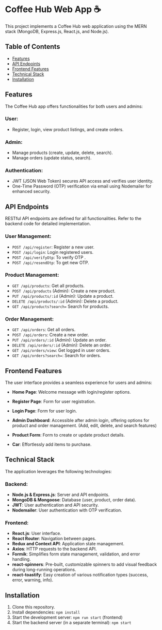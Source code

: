 # Coffee Hub Web App ☕️

This project implements a Coffee Hub web application using the MERN stack (MongoDB, Express.js, React.js, and Node.js).

## Table of Contents

- [Features](#features)
- [API Endpoints](#api-endpoints)
- [Frontend Features](#frontend-features)
- [Technical Stack](#technical-stack)
- [Installation](#installation)

## Features

The Coffee Hub app offers functionalities for both users and admins:

### User:

- Register, login, view product listings, and create orders.

### Admin:

- Manage products (create, update, delete, search).
- Manage orders (update status, search).

### Authentication:

- JWT (JSON Web Token) secures API access and verifies user identity.
- One-Time Password (OTP) verification via email using Nodemailer for enhanced security.

## API Endpoints

RESTful API endpoints are defined for all functionalities. Refer to the backend code for detailed implementation.

### User Management:

- `POST /api/register`: Register a new user.
- `POST /api/login`: Login registered users.
- `POST /api/verifyOtp`: To verify OTP .
- `POST /api/resendOtp`: To get new OTP.

### Product Management:

- `GET /api/products`: Get all products.
- `POST /api/products` (Admin): Create a new product.
- `PUT /api/products/:id` (Admin): Update a product.
- `DELETE /api/products/:id` (Admin): Delete a product.
- `GET /api/products?search=` Search for products.

### Order Management:

- `GET /api/orders`: Get all orders.
- `POST /api/orders`: Create a new order.
- `PUT /api/orders/:id` (Admin): Update an order.
- `DELETE /api/orders/:id` (Admin): Delete an order.
- `GET /api/orders/view`: Get logged in user orders.
- `GET /api/orders?search=`: Search for orders.

## Frontend Features

The user interface provides a seamless experience for users and admins:

- **Home Page**: Welcome message with login/register options.
- **Register Page**: Form for user registration.
- **Login Page**: Form for user login.
- **Admin Dashboard**: Accessible after admin login, offering options for product and order management. (Add, edit, delete, and search features)

- **Product Form**: Form to create or update product details.
- **Car**: Effortlessly add items to purchase.

## Technical Stack

The application leverages the following technologies:

### Backend:

- **Node.js & Express.js**: Server and API endpoints.
- **MongoDB & Mongoose**: Database (user, product, order data).
- **JWT**: User authentication and API security.
- **Nodemailer**: User authentication with OTP verification.

### Frontend:

- **React.js**: User interface.
- **React Router**: Navigation between pages.
- **Redux and Context API**: Application state management.
- **Axios**: HTTP requests to the backend API.
- **Formik**: Simplifies form state management, validation, and error handling.
- **react-spinners**: Pre-built, customizable spinners to add visual feedback during long-running operations.
- **react-toastify**: Easy creation of various notification types (success, error, warning, info).

## Installation

1. Clone this repository.
2. Install dependencies: `npm install`
3. Start the development server: `npm run start` (frontend)
4. Start the backend server (in a separate terminal): `npm start`
